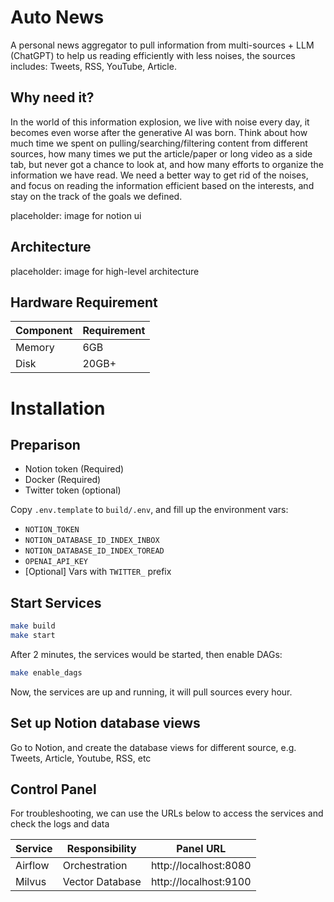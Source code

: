 # Auto News
A personal news aggregator to pull information from multi-sources + LLM (ChatGPT) to help us reading efficiently with less noises, the sources includes: Tweets, RSS, YouTube, Article.

## Why need it?
In the world of this information explosion, we live with noise every day, it becomes even worse after the generative AI was born. Think about how much time we spent on pulling/searching/filtering content from different sources, how many times we put the article/paper or long video as a side tab, but never got a chance to look at, and how many efforts to organize the information we have read. We need a better way to get rid of the noises, and focus on reading the information efficient based on the interests, and stay on the track of the goals we defined.

placeholder: image for notion ui

## Architecture

placeholder: image for high-level architecture

## Hardware Requirement

| Component | Requirement |
| --------- | ----------- |
| Memory    | 6GB         |
| Disk      | 20GB+       |

# Installation
## Preparison
* Notion token (Required)
* Docker (Required)
* Twitter token (optional)

Copy `.env.template` to `build/.env`, and fill up the environment vars:
* `NOTION_TOKEN`
* `NOTION_DATABASE_ID_INDEX_INBOX`
* `NOTION_DATABASE_ID_INDEX_TOREAD`
* `OPENAI_API_KEY`
* [Optional] Vars with `TWITTER_` prefix

## Start Services
```bash
make build
make start
```

After 2 minutes, the services would be started, then enable DAGs:
```bash
make enable_dags
```

Now, the services are up and running, it will pull sources every hour.

## Set up Notion database views
Go to Notion, and create the database views for different source, e.g. Tweets, Article, Youtube, RSS, etc

## Control Panel
For troubleshooting, we can use the URLs below to access the services and check the logs and data

| Service | Responsibility  | Panel URL             |
| ---     | ---             | ---                   |
| Airflow | Orchestration   | http://localhost:8080 |
| Milvus  | Vector Database | http://localhost:9100 |
